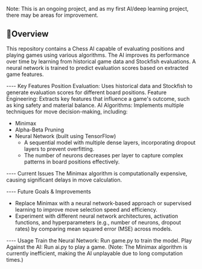 Note: This is an ongoing project, and as my first AI/deep learning project, there may be areas for improvement.

## 🚀Overview 
This repository contains a Chess AI capable of evaluating positions and playing games using various algorithms. The AI improves its 
performance over time by learning from historical game data and Stockfish evaluations. A neural network is trained to predict evaluation 
scores based on extracted game features.

---- Key Features
Position Evaluation: Uses historical data and Stockfish to generate evaluation scores for different board positions.
Feature Engineering: Extracts key features that influence a game's outcome, such as king safety and material balance.
AI Algorithms: Implements multiple techniques for move decision-making, including:
  - Minimax
  - Alpha-Beta Pruning
  - Neural Network (built using TensorFlow)
      - A sequential model with multiple dense layers, incorporating dropout layers to prevent overfitting.
      - The number of neurons decreases per layer to capture complex patterns in board positions effectively.
        
---- Current Issues
The Minimax algorithm is computationally expensive, causing significant delays in move calculation.

---- Future Goals & Improvements
- Replace Minimax with a neural network-based approach or supervised learning to improve move selection speed and efficiency.
- Experiment with different neural network architectures, activation functions, and hyperparameters (e.g., number of neurons, dropout rates)
  by comparing mean squared error (MSE) across models.

---- Usage
Train the Neural Network: Run game.py to train the model.
Play Against the AI: Run ai.py to play a game. (Note: The Minimax algorithm is currently inefficient, making the AI unplayable due to long 
computation times.)
